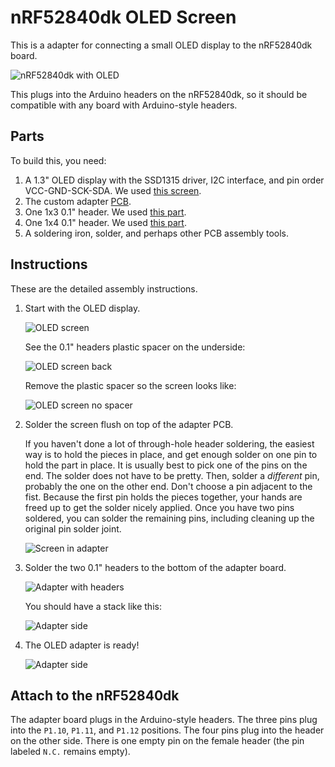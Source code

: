 nRF52840dk OLED Screen
======================

This is a adapter for connecting a small OLED display to the nRF52840dk board.

![nRF52840dk with OLED](images/nrf52840dk-screen.jpg)

This plugs into the Arduino headers on the nRF52840dk, so it should be
compatible with any board with Arduino-style headers.

## Parts

To build this, you need:

1. A 1.3" OLED display with the SSD1315 driver, I2C interface, and pin order
   VCC-GND-SCK-SDA. We used [this
   screen](https://www.aliexpress.us/item/3256803932062947.html).
2. The custom adapter [PCB](./pcb).
3. One 1x3 0.1" header. We used [this
   part](https://www.digikey.com/en/products/detail/w%C3%BCrth-elektronik/61300311121/4846825).
4. One 1x4 0.1" header. We used [this
   part](https://www.digikey.com/en/products/detail/w%C3%BCrth-elektronik/61300411121/4846827).
5. A soldering iron, solder, and perhaps other PCB assembly tools.

## Instructions

These are the detailed assembly instructions.

1.  Start with the OLED display.

    ![OLED screen](images/ssd1315.jpg)

    See the 0.1" headers plastic spacer on the underside:

    ![OLED screen back](images/ssd1315_back.jpg)

    Remove the plastic spacer so the screen looks like:

    ![OLED screen no spacer](images/ssd1315_back_nospacer.jpg)

2.  Solder the screen flush on top of the adapter PCB.

    If you haven't done a lot of through-hole header soldering, the easiest way
    is to hold the pieces in place, and get enough solder on one pin to hold the
    part in place. It is usually best to pick one of the pins on the end. The
    solder does not have to be pretty. Then, solder a _different_ pin, probably
    the one on the other end. Don't choose a pin adjacent to the fist. Because
    the first pin holds the pieces together, your hands are freed up to get the
    solder nicely applied. Once you have two pins soldered, you can solder the
    remaining pins, including cleaning up the original pin solder joint.

    ![Screen in adapter](images/nrf52840dk_oled_adapter_back.jpg)

3.  Solder the two 0.1" headers to the bottom of the adapter board.

    ![Adapter with headers](images/nrf52840dk_oled_adapter_angle.jpg)

    You should have a stack like this:

    ![Adapter side](images/nrf52840dk_oled_adapter_side.jpg)

4.  The OLED adapter is ready!

    ![Adapter side](images/nrf52840dk_oled_adapter.jpg)

## Attach to the nRF52840dk

The adapter board plugs in the Arduino-style headers. The three pins plug into
the `P1.10`, `P1.11`, and `P1.12` positions. The four pins plug into the header
on the other side. There is one empty pin on the female header (the pin labeled
`N.C.` remains empty).
